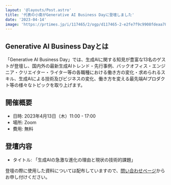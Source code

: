 ```yaml
---
layout: '@layouts/Post.astro'
title: '代表の小南がGenerative AI Business Dayに登壇しました'
date: '2023-04-14'
image: 'https://prtimes.jp/i/117465/2/ogp/d117465-2-e2fe7f9c9908fdeaa787-0.png'
---
```


## Generative AI Business Dayとは

「Generative AI Business Day」では、生成AIに関する知見が豊富な13名のゲストが登壇し、国内外の最新生成AIトレンド・先行事例、バックオフィス・エンジニア・クリエイター・ライター等の各職種における働き方の変化・求められるスキル、生成AIによる技術及びビジネスの変化、働き方を変える最先端AIプロダクト等の様々なトピックを取り上げます。

## 開催概要

- 日時: 2023年4月13日（木）11:00 - 17:00
- 場所: Zoom
- 費用: 無料

## 登壇内容

- タイトル: 「生成AIの急激な進化の理由と現状の技術的課題」

登壇の際に使用した資料については配布していますので、[問い合わせページ](/contact)からお申し付けください。
